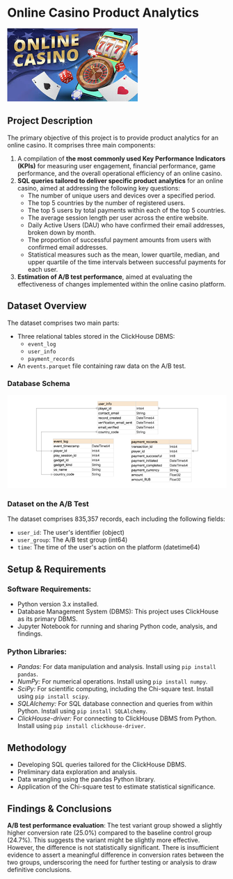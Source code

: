 # Online Casino Product Analytics
![Online Casino](/images/online_casino.jpeg)
## Project Description
The primary objective of this project is to provide product analytics for an online casino. 
It comprises three main components:
1. A compilation of **the most commonly used Key Performance Indicators (KPIs)** for measuring user engagement, 
financial performance, game performance, and the overall operational efficiency of an online casino.
2. **SQL queries tailored to deliver specific product analytics** for an online casino, aimed at addressing 
the following key questions:
   * The number of unique users and devices over a specified period.
   * The top 5 countries by the number of registered users.
   * The top 5 users by total payments within each of the top 5 countries.
   * The average session length per user across the entire website.
   * Daily Active Users (DAU) who have confirmed their email addresses, broken down by month.
   * The proportion of successful payment amounts from users with confirmed email addresses.
   * Statistical measures such as the mean, lower quartile, median, and upper quartile of the time intervals between successful payments for each user.
3. **Estimation of A/B test performance**, aimed at evaluating the effectiveness of changes implemented within the online casino platform.

## Dataset Overview

The dataset comprises two main parts:
* Three relational tables stored in the ClickHouse DBMS:
  * `event_log`
  * `user_info`
  * `payment_records`
* An `events.parquet` file containing raw data on the A/B test.

### Database Schema
![Database Schema](/images/database-schema.png)

### Dataset on the A/B Test
The dataset comprises 835,357 records, each including the following fields:
* `user_id`: The user's identifier (object)
* `user_group`: The A/B test group (int64)
* `time`: The time of the user's action on the platform (datetime64)

## Setup & Requirements
### Software Requirements:
* Python version 3.x installed.
* Database Management System (DBMS): This project uses ClickHouse as its primary DBMS.
* Jupyter Notebook for running and sharing Python code, analysis, and findings.

### Python Libraries:
* *Pandas:* For data manipulation and analysis. Install using `pip install pandas`.
* *NumPy:* For numerical operations. Install using `pip install numpy`.
* *SciPy:* For scientific computing, including the Chi-square test. Install using `pip install scipy`.
* *SQLAlchemy:* For SQL database connection and queries from within Python. Install using `pip install SQLAlchemy`.
* *ClickHouse-driver:* For connecting to ClickHouse DBMS from Python. Install using `pip install clickhouse-driver`.

## Methodology
* Developing SQL queries tailored for the ClickHouse DBMS.
* Preliminary data exploration and analysis.
* Data wrangling using the pandas Python library.
* Application of the Chi-square test to estimate statistical significance.

## Findings & Conclusions
**A/B test performance evaluation**: The test variant group showed a slightly higher conversion rate (25.0%) compared to the baseline control group (24.7%). 
This suggests the variant might be slightly more effective. However, the difference is not statistically significant. 
There is insufficient evidence to assert a meaningful difference in conversion rates between the two groups, 
underscoring the need for further testing or analysis to draw definitive conclusions.
